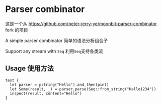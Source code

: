 # Parser combinator

这是一个从 https://github.com/peter-jerry-ye/moonbit-parser-combinator fork 的项目

A simple parser combinator 简单的语法分析组合子

Support any stream with `Seq` 利用`Seq`支持各类流

## Usage 使用方法

```moonbit
test {
  let parser = pstring("Hello").and_then(pint)
  let Some(result, _) = parser.parse(Seq::from_string("Hello1234"))
  inspect(result, content="Hello")
}
```